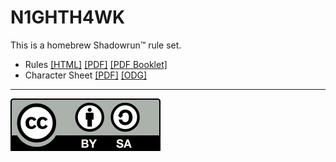 # N1GHTH4WK

This is a homebrew Shadowrun™ rule set.

- Rules [[HTML]](https://w4rh4wk.github.io/n1ghth4wk/) [[PDF]](https://w4rh4wk.github.io/n1ghth4wk/resources/n1ghth4wk.pdf) [[PDF Booklet]](https://w4rh4wk.github.io/n1ghth4wk/resources/n1ghth4wk-book.pdf)
- Character Sheet [[PDF]](https://w4rh4wk.github.io/n1ghth4wk/resources/n1ghth4wk_character_sheet.pdf) [[ODG]](https://w4rh4wk.github.io/n1ghth4wk/resources/n1ghth4wk_character_sheet.odg)

-------------------------------------------------------------------------------

[![CC-BY-SA](images/cc_by_sa.svg)](https://creativecommons.org/licenses/by-sa/4.0/)
